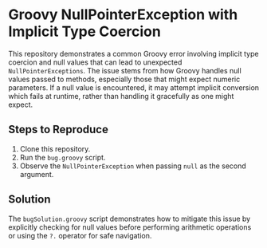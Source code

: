 # Groovy NullPointerException with Implicit Type Coercion

This repository demonstrates a common Groovy error involving implicit type coercion and null values that can lead to unexpected `NullPointerExceptions`.  The issue stems from how Groovy handles null values passed to methods, especially those that might expect numeric parameters.  If a null value is encountered, it may attempt implicit conversion which fails at runtime, rather than handling it gracefully as one might expect.

## Steps to Reproduce

1.  Clone this repository.
2.  Run the `bug.groovy` script.
3.  Observe the `NullPointerException` when passing `null` as the second argument.

## Solution

The `bugSolution.groovy` script demonstrates how to mitigate this issue by explicitly checking for null values before performing arithmetic operations or using the `?.` operator for safe navigation.
